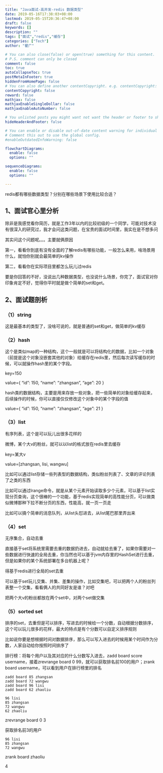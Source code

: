 ```yaml
---
title: "Java面试-高并发-redis 数据类型"
date: 2019-05-16T17:38:03+08:00
lastmod: 2019-05-15T20:36:47+08:00
draft: false
keywords: []
description: ""
tags: ["面试","redis","缓存"]
categories: ["Tech"]
author: "瞿广"

# You can also close(false) or open(true) something for this content.
# P.S. comment can only be closed
comment: false
toc: true
autoCollapseToc: true
postMetaInFooter: true
hiddenFromHomePage: false
# You can also define another contentCopyright. e.g. contentCopyright: "This is another copyright."
contentCopyright: false
reward: false
mathjax: false
mathjaxEnableSingleDollar: false
mathjaxEnableAutoNumber: false

# You unlisted posts you might want not want the header or footer to show
hideHeaderAndFooter: false

# You can enable or disable out-of-date content warning for individual post.
# Comment this out to use the global config.
#enableOutdatedInfoWarning: false

flowchartDiagrams:
  enable: false
  options: ""

sequenceDiagrams: 
  enable: false
  options: ""

---
```


redis都有哪些数据类型？分别在哪些场景下使用比较合适？



<!--more-->




## 1、面试官心里分析

除非是我感觉看你简历，就是工作3年以内的比较初级的一个同学，可能对技术没有很深入的研究过，我才会问这类问题，在宝贵的面试时间里，我实在是不想多问

其实问这个问题呢。。。主要就俩原因

第一，看看你到底有没有全面的了解redis有哪些功能，一般怎么来用，啥场景用什么，就怕你别就会最简单的kv操作

第二，看看你在实际项目里都怎么玩儿过redis

要是你回答的不好，没说出几种数据类型，也没说什么场景，你完了，面试官对你印象肯定不好，觉得你平时就是做个简单的set和get。

## 2、面试题剖析

### （1）string

这是最基本的类型了，没啥可说的，就是普通的set和get，做简单的kv缓存

### （2）hash

这个是类似map的一种结构，这个一般就是可以将结构化的数据，比如一个对象（前提是这个对象没嵌套其他的对象）给缓存在redis里，然后每次读写缓存的时候，可以就操作hash里的某个字段。

key=150

value={
  “id”: 150,
  “name”: “zhangsan”,
  “age”: 20
}

hash类的数据结构，主要是用来存放一些对象，把一些简单的对象给缓存起来，后续操作的时候，你可以直接仅仅修改这个对象中的某个字段的值

value={
  “id”: 150,
  “name”: “zhangsan”,
  “age”: 21
}


### （3）list

有序列表，这个是可以玩儿出很多花样的

微博，某个大v的粉丝，就可以以list的格式放在redis里去缓存

key=某大v

value=[zhangsan, lisi, wangwu]

比如可以通过list存储一些列表型的数据结构，类似粉丝列表了、文章的评论列表了之类的东西

比如可以通过lrange命令，就是从某个元素开始读取多少个元素，可以基于list实现分页查询，这个很棒的一个功能，基于redis实现简单的高性能分页，可以做类似微博那种下拉不断分页的东西，性能高，就一页一页走

比如可以搞个简单的消息队列，从list头怼进去，从list尾巴那里弄出来

### （4）set

无序集合，自动去重

直接基于set将系统里需要去重的数据扔进去，自动就给去重了，如果你需要对一些数据进行快速的全局去重，你当然也可以基于jvm内存里的HashSet进行去重，但是如果你的某个系统部署在多台机器上呢？

得基于redis进行全局的set去重

可以基于set玩儿交集、并集、差集的操作，比如交集吧，可以把两个人的粉丝列表整一个交集，看看俩人的共同好友是谁？对吧

把两个大v的粉丝都放在两个set中，对两个set做交集

### （5）sorted set

排序的set，去重但是可以排序，写进去的时候给一个分数，自动根据分数排序，这个可以玩儿很多的花样，最大的特点是有个分数可以自定义排序规则

比如说你要是想根据时间对数据排序，那么可以写入进去的时候用某个时间作为分数，人家自动给你按照时间排序了

排行榜：将每个用户以及其对应的什么分数写入进去，zadd board score username，接着zrevrange board 0 99，就可以获取排名前100的用户；zrank board username，可以看到用户在排行榜里的排名

```
zadd board 85 zhangsan
zadd board 72 wangwu
zadd board 96 lisi
zadd board 62 zhaoliu
```
```
96 lisi
85 zhangsan
72 wangwu
62 zhaoliu
```
zrevrange board 0 3

获取排名前3的用户
```
96 lisi
85 zhangsan
72 wangwu
```
zrank board zhaoliu

4





